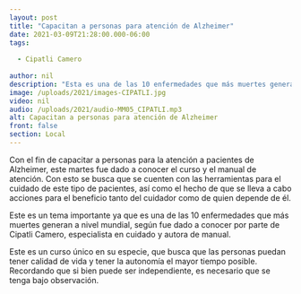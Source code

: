 ```yaml
---
layout: post
title: "Capacitan a personas para atención de Alzheimer"
date: 2021-03-09T21:28:00.000-06:00
tags:
  
  - Cipatli Camero
  
author: nil
description: "Esta es una de las 10 enfermedades que más muertes generan a nivel mundial."
image: /uploads/2021/images-CIPATLI.jpg
video: nil
audio: /uploads/2021/audio-MM05_CIPATLI.mp3
alt: Capacitan a personas para atención de Alzheimer
front: false
section: Local
---
```


Con el fin de capacitar a personas para la atención a pacientes de Alzheimer, este martes fue dado a conocer el curso y el manual de atención. Con esto se busca que se cuenten con las herramientas para el cuidado de este tipo de pacientes, así como el hecho de que se lleva a cabo acciones para el beneficio tanto del cuidador como de quien depende de él.

Este es un tema importante ya que es una de las 10 enfermedades que más muertes generan a nivel mundial, según fue dado a conocer por parte de Cipatli Camero, especialista en cuidado y autora de manual.

Este es un curso único en su especie, que busca que las personas puedan tener calidad de vida y tener la autonomía el mayor tiempo posible. Recordando que si bien puede ser independiente, es necesario que se tenga bajo observación.
